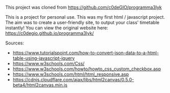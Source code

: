 This project was cloned from https://github.com/c0deGIO/programma3lyk



This is a project for personal use. This was my first html / javascript project.
The aim was to create a user-friendly site, to output your class' timetable instantly!
You can view the original website here: https://c0degio.github.io/programma3lyk/

Sources:
- https://www.tutorialspoint.com/how-to-convert-json-data-to-a-html-table-using-javascript-jquery
- https://www.w3schools.com/Css/
- https://www.w3schools.com/howto/howto_css_custom_checkbox.asp
- https://www.w3schools.com/html/html_responsive.asp
- https://cdnjs.cloudflare.com/ajax/libs/html2canvas/0.5.0-beta4/html2canvas.min.js
